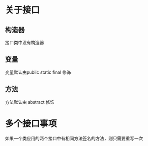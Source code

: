 # 关于接口

## 构造器

接口类中没有构造器

## 变量

变量默认由public static final 修饰

## 方法

方法默认由 abstract 修饰

# 多个接口事项

如果一个类应用的两个接口中有相同方法签名的方法，则只需要重写一次